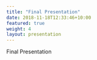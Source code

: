 ```yaml
---
title: "Final Presentation"
date: 2018-11-18T12:33:46+10:00
featured: true
weight: 4
layout: presentation
---
```


Final Presentation 